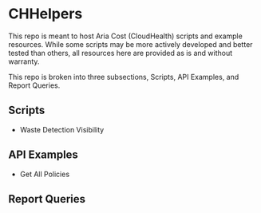 # CHHelpers
This repo is meant to host Aria Cost (CloudHealth) scripts and example resources. While some scripts may be more actively developed and better tested than others, all resources here are provided as is and without warranty.

This repo is broken into three subsections, Scripts, API Examples, and Report Queries. 
## Scripts
- Waste Detection Visibility
## API Examples
- Get All Policies

## Report Queries
